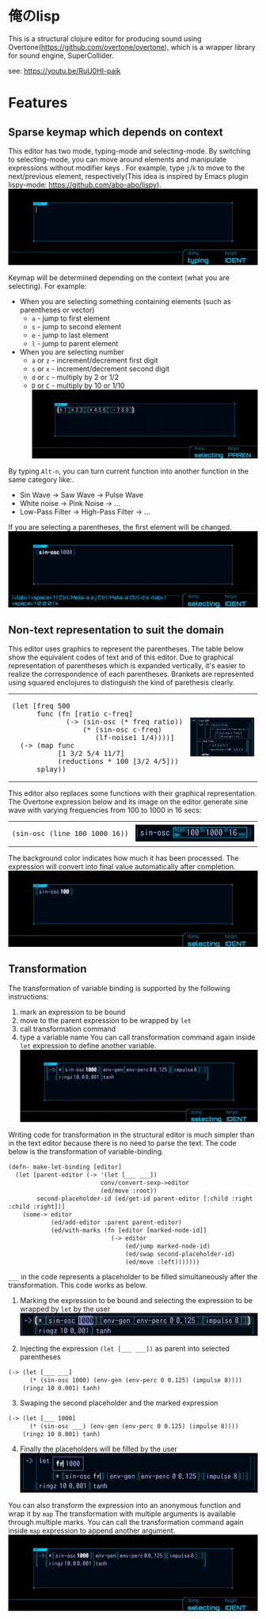 俺のlisp
====
This is a structural clojure editor for producing sound using Overtone(https://github.com/overtone/overtone), which is a wrapper library for sound engine, SuperCollider.

see:
https://youtu.be/RuU0HI-paik

# Features

## Sparse keymap which depends on context

This editor has two mode, typing-mode and selecting-mode.
By switching to selecting-mode, you can move around elements and manipulate expressions without modifier keys .
For example, type `j`/`k` to move to the next/previous element, respectively(This idea is inspired by Emacs plugin lispy-mode: https://github.com/abo-abo/lispy).
![](https://raw.githubusercontent.com/illiichi/orenolisp/images/desc_move.gif)

Keymap will be determined depending on the context (what you are selecting). For example:

- When you are selecting something containing elements (such as parentheses or vector)
    - `a` - jump to first element
    - `s` - jump to second element
    - `e` - jump to last element
    - `l` - jump to parent element
- When you are selecting number
    - `a` or `z` - increment/decrement first digit
    - `s` or `x` - increment/decrement second digit
    - `d` or `c` - multiply by 2 or 1/2
    - `D` or `C` - multiply by 10 or 1/10
![](https://raw.githubusercontent.com/illiichi/orenolisp/images/desc_num.gif)

By typing `Alt-n`, you can turn current function into another function in the same category like:.
  - Sin Wave -> Saw Wave -> Pulse Wave
  - White noise -> Pink Noise -> ...
  - Low-Pass Filter -> High-Pass Filter -> ...

If you are selecting a parentheses, the first element will be changed.
![](https://raw.githubusercontent.com/illiichi/orenolisp/images/desc_next.gif)

## Non-text representation to suit the domain
This editor uses graphics to represent the parentheses. The table below show the equivalent codes of text and of this editor. Due to graphical representation of parentheses which is expanded vertically, it's easier to realize the correspondence of each parentheses. Brankets are represented using squared enclojures to distinguish the kind of parethesis clearly.

<table><tbody><tr><td>
<pre>
(let [freq 500
      func (fn [ratio c-freq]
             (-> (sin-osc (* freq ratio))
                 (* (sin-osc c-freq)
                    (lf-noise1 1/4))))]
  (-> (map func
           [1 3/2 5/4 11/7]
           (reductions * 100 [3/2 4/5]))
      splay))
</pre>
</td>
<td>
<img src="https://raw.githubusercontent.com/illiichi/orenolisp/images/desc_paren.png" />
</td>
</tr></tbody></table>

This editor also replaces some functions with their graphical representation. The Overtone expression below and its image on the editor generate sine wave with varying frequencies from 100 to 1000 in 16 secs:
<table><tbody><tr><td>
<pre>
(sin-osc (line 100 1000 16))
</pre>
</td><td>
<img src="https://raw.githubusercontent.com/illiichi/orenolisp/images/desc_gauge.png" />
</td></tr></tbody></table>

The background color indicates how much it has been processed. The expression will convert into final value automatically after completion.
![](https://raw.githubusercontent.com/illiichi/orenolisp/images/desc_gauge.gif)

## Transformation
The transformation of variable binding is supported by the following instructions:
1. mark an expression to be bound
2. move to the parent expression to be wrapped by `let`
3. call transformation command
4. type a variable name
You can call transformation command again inside `let` expression to define another variable.
![](https://raw.githubusercontent.com/illiichi/orenolisp/images/desc_let.gif)

Writing code for transformation in the structural editor is much simpler than in the text editor because there is no need to parse the text. The code below is the transformation of variable-binding.
```
(defn- make-let-binding [editor]
  (let [parent-editor (-> '(let [___ ___])
                          conv/convert-sexp->editor
                          (ed/move :root))
        second-placeholder-id (ed/get-id parent-editor [:child :right :child :right])]
    (some-> editor
            (ed/add-editor :parent parent-editor)
            (ed/with-marks (fn [editor [marked-node-id]]
                             (-> editor
                                 (ed/jump marked-node-id)
                                 (ed/swap second-placeholder-id)
                                 (ed/move :left)))))))
```
`___` in the code represents a placeholder to be filled simultaneously after the transformation. This code works as below.

1. Marking the expression to be bound and selecting the expression to be wrapped by `let` by the user
![](https://raw.githubusercontent.com/illiichi/orenolisp/images/desc_let-bind.png)

2. Injecting the expression `(let [___ ___])` as parent into selected parentheses
```
(-> (let [___ ___]
      (* (sin-osc 1000) (env-gen (env-perc 0 0.125) (impulse 8))))
    (ringz 10 0.001) tanh)
```

3. Swaping the second placeholder and the marked expression
```
(-> (let [___ 1000]
      (* (sin-osc ___) (env-gen (env-perc 0 0.125) (impulse 8))))
    (ringz 10 0.001) tanh)
```

4. Finally the placeholders will be filled by the user
![](https://raw.githubusercontent.com/illiichi/orenolisp/images/desc_multicursor.png)


You can also transform the expression into an anonymous function and wrap it by `map`
The transformation with multiple arguments is available through multiple marks. You can call the transformation command again inside `map` expression to append another argument.
![](https://raw.githubusercontent.com/illiichi/orenolisp/images/desc_map.gif)
